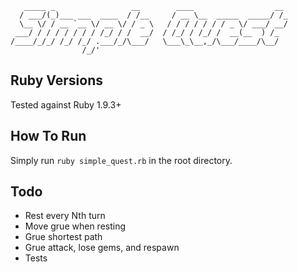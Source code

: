 ```
   _____ _                 __        ____                  __
  / ___/(_)___ ___  ____  / /__     / __ \__  _____  _____/ /_
  \__ \/ / __ `__ \/ __ \/ / _ \   / / / / / / / _ \/ ___/ __/
 ___/ / / / / / / / /_/ / /  __/  / /_/ / /_/ /  __(__  ) /_
/____/_/_/ /_/ /_/ .___/_/\___/   \___\_\__,_/\___/____/\__/
                /_/'
```

## Ruby Versions
Tested against Ruby 1.9.3+

## How To Run
Simply run `ruby simple_quest.rb` in the root directory.

## Todo
* Rest every Nth turn
* Move grue when resting
* Grue shortest path
* Grue attack, lose gems, and respawn
* Tests